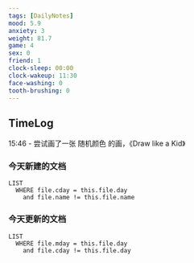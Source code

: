 ```yaml
---
tags: [DailyNotes]
mood: 5.9
anxiety: 3
weight: 81.7
game: 4
sex: 0
friend: 1
clock-sleep: 00:00
clock-wakeup: 11:30
face-washing: 0
tooth-brushing: 0 
---
```


## TimeLog

15:46 - 尝试画了一张 随机颜色 的画，《Draw like a Kid》

### 今天新建的文档
```dataview
LIST 
  WHERE file.cday = this.file.day
    and file.name != this.file.name
```

### 今天更新的文档
```dataview
LIST
  WHERE file.mday = this.file.day
    and file.cday != this.file.day
```
